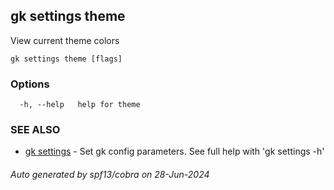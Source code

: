 ## gk settings theme

View current theme colors

```
gk settings theme [flags]
```

### Options

```
  -h, --help   help for theme
```

### SEE ALSO

* [gk settings](gk_settings.md)	 - Set gk config parameters. See full help with 'gk settings -h'

###### Auto generated by spf13/cobra on 28-Jun-2024
